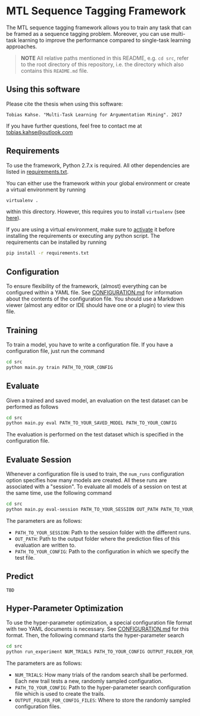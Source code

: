 # MTL Sequence Tagging Framework

The MTL sequence tagging framework allows you to train any task that can be framed
as a sequence tagging problem. Moreover, you can use multi-task learning
to improve the performance compared to single-task learning approaches.

> **NOTE**
> All relative paths mentioned in this README, e.g. `cd src`, refer to the
> root directory of this repository, i.e. the directory which also contains
> this `README.md` file.

## Using this software
Please cite the thesis when using this software:

```
Tobias Kahse. "Multi-Task Learning for Argumentation Mining". 2017
```

If you have further questions, feel free to contact me at tobias.kahse@outlook.com

## Requirements

To use the framework, Python 2.7.x is required. All other dependencies are listed
in [requirements.txt](./requirements.txt).

You can either use the framework within your global environment or create a virtual
environment by running

```bash
virtualenv .
```

within this directory. However, this requires you to install `virtualenv` (see [here](https://virtualenv.pypa.io/en/stable/installation/)).

If you are using a virtual environment, make sure to [activate](https://virtualenv.pypa.io/en/stable/userguide/#activate-script) it before installing the requirements or executing any python script. The requirements can be installed by running

```bash
pip install -r requirements.txt
```

## Configuration

To ensure flexibility of the framework, (almost) everything can be configured
within a YAML file. See [CONFIGURATION.md](./CONFIGURATION.md) for information
about the contents of the configuration file. You should use a Markdown viewer
(almost any editor or IDE should have one or a plugin) to view this file.

## Training

To train a model, you have to write a configuration file. If you have a configuration
file, just run the command

```bash
cd src
python main.py train PATH_TO_YOUR_CONFIG
```

## Evaluate

Given a trained and saved model, an evaluation on the test dataset can be performed as follows

```bash
cd src
python main.py eval PATH_TO_YOUR_SAVED_MODEL PATH_TO_YOUR_CONFIG
```

The evaluation is performed on the test dataset which is specified in the configuration file.

## Evaluate Session
Whenever a configuration file is used to train, the `num_runs` configuration option specifies how many models are created. All these
runs are associated with a "session". To evaluate all models of a
session on test at the same time, use the following command

```bash
cd src
python main.py eval-session PATH_TO_YOUR_SESSION OUT_PATH PATH_TO_YOUR_CONFIG
```

The parameters are as follows:
* `PATH_TO_YOUR_SESSION`: Path to the session folder with the different runs.
* `OUT_PATH`: Path to the output folder where the prediction files of this evaluation are written to.
* `PATH_TO_YOUR_CONFIG`: Path to the configuration in which we specify the test file.

## Predict
`TBD`

## Hyper-Parameter Optimization

To use the hyper-parameter optimization, a special configuration file format with two YAML documents is necessary.
See [CONFIGURATION.md](./CONFIGURATION.md) for this format. Then, the following command starts the hyper-parameter
search

```bash
cd src
python run_experiment NUM_TRIALS PATH_TO_YOUR_CONFIG OUTPUT_FOLDER_FOR_CONFIG_FILES
```

The parameters are as follows:

* `NUM_TRIALS`: How many trials of the random search shall be performed. Each new trail tests a new, randomly sampled configuration.
* `PATH_TO_YOUR_CONFIG`: Path to the hyper-parameter search configuration file which is used to create the trails.
* `OUTPUT_FOLDER_FOR_CONFIG_FILES`: Where to store the randomly sampled configuration files.